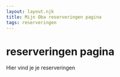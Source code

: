 ```yaml
---
layout: layout.njk
title: Mijn Oba reserveringen pagina
tags: reserveringen
---
```


# reserveringen pagina

Hier vind je je reserveringen
